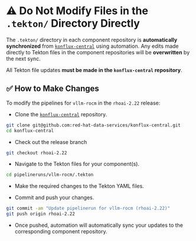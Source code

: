# ⚠️ Do Not Modify Files in the `.tekton/` Directory Directly

The `.tekton/` directory in each component repository is **automatically synchronized** from [`konflux-central`](https://github.com/red-hat-data-services/konflux-central) using automation. Any edits made directly to Tekton files in the component repositories will be **overwritten** by the next sync.

All Tekton file updates **must be made in the `konflux-central` repository**.

## ✅ How to Make Changes

To modify the pipelines for `vllm-rocm` in the `rhoai-2.22` release:

- Clone the [`konflux-central`](https://github.com/red-hat-data-services/konflux-central) repository.

```bash
git clone git@github.com:red-hat-data-services/konflux-central.git
cd konflux-central
```

- Check out the release branch

```bash
git checkout rhoai-2.22
```

- Navigate to the Tekton files for your component(s).

```bash
cd pipelineruns/vllm-rocm/.tekton
```

- Make the required changes to the Tekton YAML files.

- Commit and push your changes.

```bash
git commit -am "Update pipelinerun for vllm-rocm (rhoai-2.22)"
git push origin rhoai-2.22
```

- Once pushed, automation will automatically sync your updates to the corresponding component repository.
